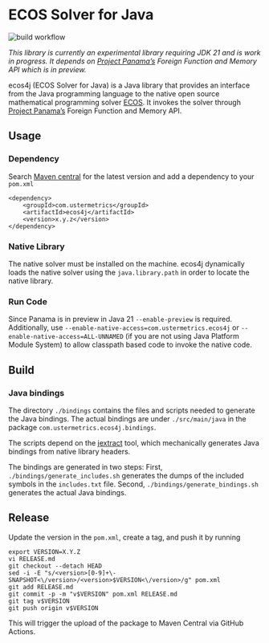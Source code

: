 # ECOS Solver for Java

![build workflow](https://github.com/atraplet/ecos4j/actions/workflows/build.yml/badge.svg)

*This library is currently an experimental library requiring JDK 21 and is work in progress. It depends
on [Project Panama’s](https://openjdk.java.net/projects/panama/) Foreign Function and Memory API which is in preview.*

ecos4j (ECOS Solver for Java) is a Java library that provides an interface from the Java programming language to the
native open source mathematical programming solver [ECOS](https://github.com/embotech/ecos). It invokes the solver
through [Project Panama’s](https://openjdk.java.net/projects/panama/) Foreign Function and Memory API.

## Usage

### Dependency

Search [Maven central](https://central.sonatype.com/artifact/com.ustermetrics/ecos4j) for the latest version and add a
dependency to your `pom.xml`

```
<dependency>
    <groupId>com.ustermetrics</groupId>
    <artifactId>ecos4j</artifactId>
    <version>x.y.z</version>
</dependency>
```

### Native Library

The native solver must be installed on the machine. ecos4j dynamically loads the native solver using
the `java.library.path` in order to locate the native library.

### Run Code

Since Panama is in preview in Java 21 `--enable-preview` is required. Additionally,
use `--enable-native-access=com.ustermetrics.ecos4j` or `--enable-native-access=ALL-UNNAMED` (if you are not using Java
Platform Module System) to allow classpath based code to invoke the native code.

## Build

### Java bindings

The directory `./bindings` contains the files and scripts needed to generate the Java bindings. The actual bindings are
under `./src/main/java` in the package `com.ustermetrics.ecos4j.bindings`.

The scripts depend on the [jextract](https://jdk.java.net/jextract/) tool, which mechanically generates Java bindings
from native library headers.

The bindings are generated in two steps: First, `./bindings/generate_includes.sh` generates the dumps of the included
symbols in the `includes.txt` file. Second, `./bindings/generate_bindings.sh` generates the actual Java bindings.

## Release

Update the version in the `pom.xml`, create a tag, and push it by running

```
export VERSION=X.Y.Z
vi RELEASE.md
git checkout --detach HEAD
sed -i -E "s/<version>[0-9]+\-SNAPSHOT<\/version>/<version>$VERSION<\/version>/g" pom.xml
git add RELEASE.md
git commit -p -m "v$VERSION" pom.xml RELEASE.md
git tag v$VERSION
git push origin v$VERSION
```

This will trigger the upload of the package to Maven Central via GitHub Actions.
